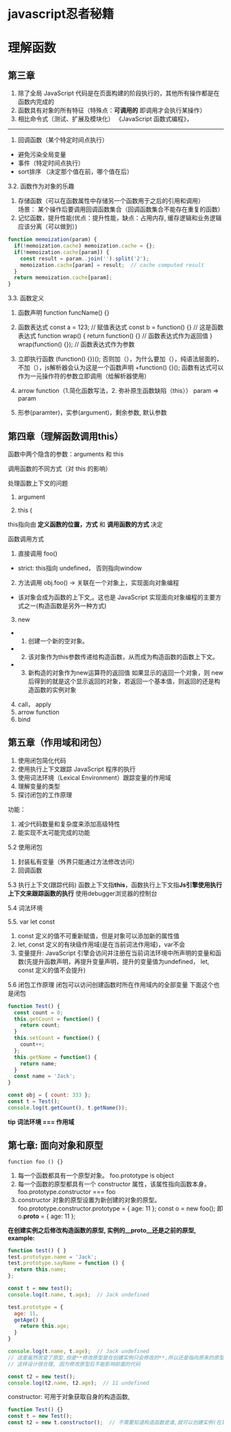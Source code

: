# javascript忍者秘籍


# 理解函数

## 第三章
1. 除了全局 JavaScript 代码是在页面构建的阶段执行的，其他所有操作都是在函数内完成的
2. 函数具有对象的所有特征（特殊点：**可调用的** 即调用才会执行某操作）
3. 相比命令式（测试、扩展及模块化） 《JavaScript 函数式编程》，

-----

1. 回调函数（某个特定时间点执行）
  - 避免污染全局变量
  - 事件（特定时间点执行）
  - sort排序 （决定那个值在前，哪个值在后）

3.2. 函数作为对象的乐趣
1. 存储函数（可以在函数属性中存储另一个函数用于之后的引用和调用）   
场景： 某个操作后要调用回调函数集合（回调函数集合不能存在重复的函数）
2. 记忆函数，提升性能(优点：提升性能，缺点：占用内存, 缓存逻辑和业务逻辑应该分离（可以做到）)
```js
function memoization(param) {
  if(!memoization.cache) memoization.cache = {};
  if(!memoization.cache[param]) {
    const result = param..join('').split('2'); 
    memoization.cache[param] = result;  // cache computed result
  }
  return memoization.cache[param];
}
```

3.3. 函数定义
1. 函数声明
function funcName() {}

2. 函数表达式
const a = 123;   // 赋值表达式
const b = function() {}  // 这是函数表达式
function wrap() {
  return function() {}   // 函数表达式作为返回值
}
wrap(function() {});  // 函数表达式作为参数

3. 立即执行函数
(function() {})();  否则加（），为什么要加（），纯语法层面的，不加（），js解析器会认为这是一个函数声明
+function() {}();  函数有达式可以作为一元操作符的参数立即调用（给解析器使用）

4. arrow function（1.简化函数写法，2. 弥补原生函数缺陷（this）） param => param
5. 形参(paramter)，实参(argument)，剩余参数, 默认参数

## 第四章（理解函数调用this）

函数中两个隐含的参数：arguments 和 this

调用函数的不同方式（对 this 的影响）

处理函数上下文的问题

1. argument

2. this (

this指向由 **定义函数的位置，方式** 和 **调用函数的方式** 决定

函数调用方式
1. 直接调用   foo()
  - strict: this指向 undefined， 否则指向window
2. 方法调用  obj.foo()   ->   关联在一个对象上，实现面向对象编程
  - 该对象会成为函数的上下文,。这也是 JavaScript 实现面向对象编程的主要方式之一(构造函数是另外一种方式)
  
3. new
  - 1. 创建一个新的空对象。
  - 2. 该对象作为this参数传递给构造函数，从而成为构造函数的函数上下文。
  - 3. 新构造的对象作为new运算符的返回值
如果显示的返回一个对象，则 new 后得到的就是这个显示返回的对象，若返回一个基本值，则返回的还是构造函数的实例对象
4. call， apply
5. arrow function
6. bind



## 第五章（作用域和闭包）
1. 使用闭包简化代码
2. 使用执行上下文跟踪 JavaScript 程序的执行
3. 使用词法环境（Lexical Environment）跟踪变量的作用域
4. 理解变量的类型
5. 探讨闭包的工作原理

功能：
1. 减少代码数量和复杂度来添加高级特性
2. 能实现不太可能完成的功能


5.2 使用闭包
1. 封装私有变量（外界只能通过方法修改访问）
2. 回调函数

5.3 执行上下文(跟踪代码)
函数上下文指**this**，函数执行上下文指**Js引擎使用执行上下文来跟踪函数的执行**
使用debugger浏览器的控制台

5.4 词法环境

5.5. var let const
1. const 定义的值不可重新赋值，但是对象可以添加新的属性值
2. let, const 定义的有块级作用域(是在当前词法作用域)，var不会
3. 变量提升: JavaScript 引擎会访问并注册在当前词法环境中所声明的变量和函数(先提升函数声明，再提升变量声明，提升的变量值为undefined， let, const 定义的值不会提升)

5.6 闭包工作原理
闭包可以访问创建函数时所在作用域内的全部变量
下面这个也是闭包
```js
function Test() {
  const count = 0;
  this.getCount = function() {
    return count;
  }
  this.setCount = function() {
    count++;
  };
  this.getName = function() {
    return name;
  }
  const name = 'Jack';
}

const obj = { count: 333 };
const t = Test();
console.log(t.getCount(), t.getName());
```


**tip**
**词法环境 === 作用域**


## 第七章: 面向对象和原型

```function foo () {}```
1. 每一个函数都具有一个原型对象。  foo.prototype is object 
2. 每一个函数的原型都具有一个 constructor 属性，该属性指向函数本身。 foo.prototype.constructor === foo
3. constructor 对象的原型设置为新创建的对象的原型。 foo.prototype.constructor.prototype = { age: 11 };  const o = new foo(); 即 o.__proto__ = { age: 11 };

**在创建实例之后修改构造函数的原型, 实例的__proto__还是之前的原型, example:**
```js
function test() { }
test.prototype.name = 'Jack';
test.prototype.sayName = function () {
  return this.name;
};

const t = new test();
console.log(t.name, t.age);  // Jack undefined

test.prototype = {
  age: 11,
  getAge() {
    return this.age;
  }
}

console.log(t.name, t.age);  // Jack undefined
// 这里虽然改变了原型,但是**修改原型是在创建实例只会修改的**,所以还是指向原来的原型
// 这样设计很合理, 因为修改原型后不能影响前面的代码

const t2 = new test();
console.log(t2.name, t2.age);  // 11 undefined
```

constructor: 可用于对象获取自身的构造函数,

```js
function Test() {}
const t = new Test();
const t2 = new t.constructor();  // 不需要知道构造函数是谁,就可以创建实例(在某些情况下非常有用)
```